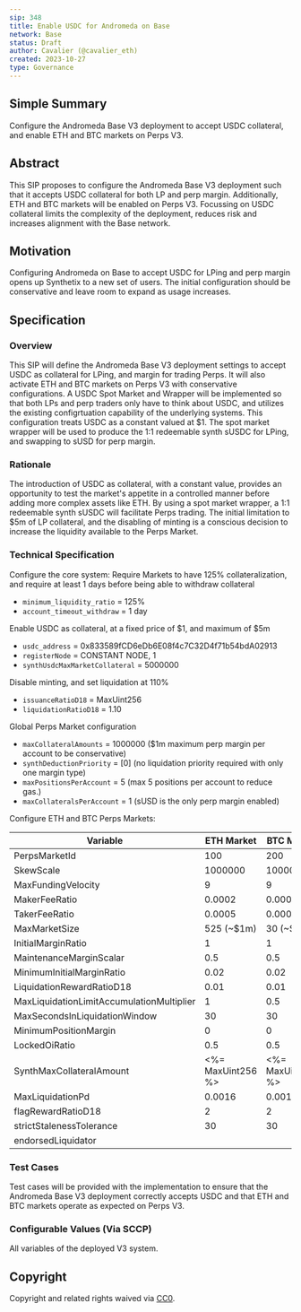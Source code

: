 ```yaml
---
sip: 348
title: Enable USDC for Andromeda on Base
network: Base
status: Draft
author: Cavalier (@cavalier_eth)
created: 2023-10-27
type: Governance
---
```


## Simple Summary
Configure the Andromeda Base V3 deployment to accept USDC collateral, and enable ETH and BTC markets on Perps V3.

## Abstract
This SIP proposes to configure the Andromeda Base V3 deployment such that it accepts USDC collateral for both LP and perp margin. Additionally, ETH and BTC markets will be enabled on Perps V3. Focussing on USDC collateral limits the complexity of the deployment, reduces risk and increases alignment with the Base network.

## Motivation
Configuring Andromeda on Base to accept USDC for LPing and perp margin opens up Synthetix to a new set of users. The initial configuration should be conservative and leave room to expand as usage increases.

## Specification

### Overview
This SIP will define the Andromeda Base V3 deployment settings to accept USDC as collateral for LPing, and margin for trading Perps. It will also activate ETH and BTC markets on Perps V3 with conservative configurations. A USDC Spot Market and Wrapper will be implemented so that both LPs and perp traders only have to think about USDC, and utilizes the existing configrtuation capability of the underlying systems. This configuration treats USDC as a constant valued at $1. The spot market wrapper will be used to produce the 1:1 redeemable synth sUSDC for LPing, and swapping to sUSD for perp margin.

### Rationale
The introduction of USDC as collateral, with a constant value, provides an opportunity to test the market's appetite in a controlled manner before adding more complex assets like ETH. By using a spot market wrapper, a 1:1 redeemable synth sUSDC will facilitate Perps trading. The initial limitation to $5m of LP collateral, and the disabling of minting is a conscious decision to increase the liquidity available to the Perps Market.

### Technical Specification
Configure the core system:
Require Markets to have 125% collateralization, and require at least 1 days before being able to withdraw collateral
- `minimum_liquidity_ratio` = 125% 
- `account_timeout_withdraw` = 1 day

Enable USDC as collateral, at a fixed price of $1, and maximum of $5m
- `usdc_address` = 0x833589fCD6eDb6E08f4c7C32D4f71b54bdA02913
- `registerNode` = CONSTANT NODE, 1
- `synthUsdcMaxMarketCollateral` = 5000000

Disable minting, and set liquidation at 110%
- `issuanceRatioD18` = MaxUint256
- `liquidationRatioD18` = 1.10

Global Perps Market configuration
- `maxCollateralAmounts` = 1000000 ($1m maximum perp margin per account to be conservative)
- `synthDeductionPriority` = [0] (no liquidation priority required with only one margin type)
- `maxPositionsPerAccount` = 5 (max 5 positions per account to reduce gas.)
- `maxCollateralsPerAccount` = 1 (sUSD is the only perp margin enabled)

Configure ETH and BTC Perps Markets:

| Variable                                      | ETH Market | BTC Market |
|-----------------------------------------------|------------|------------|
| PerpsMarketId                                 | 100        | 200        |
| SkewScale                                     | 1000000    | 1000000    |
| MaxFundingVelocity                            | 9          | 9          |
| MakerFeeRatio                                 | 0.0002     | 0.0007     |
| TakerFeeRatio                                 | 0.0005     | 0.0003     |
| MaxMarketSize                                 | 525 (~$1m)     | 30 (~$1m)    |
| InitialMarginRatio                            | 1          | 1          |
| MaintenanceMarginScalar                       | 0.5        | 0.5        |
| MinimumInitialMarginRatio                     | 0.02       | 0.02       |
| LiquidationRewardRatioD18                     | 0.01       | 0.01       |
| MaxLiquidationLimitAccumulationMultiplier     | 1          | 0.5        |
| MaxSecondsInLiquidationWindow                 | 30         | 30         |
| MinimumPositionMargin                         | 0          | 0          |
| LockedOiRatio                                 | 0.5        | 0.5        |
| SynthMaxCollateralAmount                      | <%= MaxUint256 %> | <%= MaxUint256 %> |
| MaxLiquidationPd                              | 0.0016     | 0.0016     |
| flagRewardRatioD18 | 2 | 2 |
| strictStalenessTolerance | 30 | 30 |
| endorsedLiquidator | | |

### Test Cases
Test cases will be provided with the implementation to ensure that the Andromeda Base V3 deployment correctly accepts USDC and that ETH and BTC markets operate as expected on Perps V3.

### Configurable Values (Via SCCP)
All variables of the deployed V3 system.

## Copyright
Copyright and related rights waived via [CC0](https://creativecommons.org/publicdomain/zero/1.0/).
